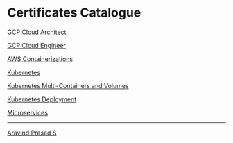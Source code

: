 Certificates Catalogue
========================

<a href="https://www.coursera.org/account/accomplishments/specialization/certificate/TC6KL8HU7TDX">GCP Cloud Architect</a>

<a href="https://www.coursera.org/account/accomplishments/specialization/certificate/BQPGV5REFP34">GCP Cloud Engineer</a>

<a href="https://www.coursera.org/account/accomplishments/certificate/SBXAS8GLSUVM">AWS Containerizations</a>

<a href="https://github.com/aravindprasads/Certifications_Catalogue/blob/main/Kubernetes.pdf">Kubernetes</a>

<a href="https://github.com/aravindprasads/Certifications_Catalogue/blob/main/Kubernetes_Multi_Containers_and_Volumes.pdf">Kubernetes Multi-Containers and Volumes</a>

<a href="https://github.com/aravindprasads/Certifications_Catalogue/blob/main/Kubernetes_deployment.pdf">Kubernetes Deployment</a>

<a href="https://github.com/aravindprasads/Certifications_Catalogue/blob/main/Microservices.pdf">Microservices</a>


<hr>
<script type="text/javascript" src="https://platform.linkedin.com/badges/js/profile.js" async defer></script>
<div class="LI-profile-badge"  data-version="v1" data-size="medium" data-locale="en_US" data-type="vertical" data-theme="dark" data-vanity="aravindprasads"><a class="LI-simple-link" href='https://in.linkedin.com/in/aravindprasads?trk=profile-badge'>Aravind Prasad S</a></div>

